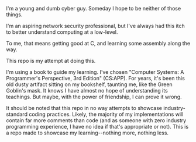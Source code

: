 I'm a young and dumb cyber guy. Someday I hope to be neither of those things.

I'm an aspiring network security professional, but I've always had this itch to better understand computing at a low-level. 

To me, that means getting good at C, and learning some assembly along the way.

This repo is my attempt at doing this.

I'm using a book to guide my learning. I've chosen "Computer Systems: A Programmer's Perspective, 3rd Edition" (CS:APP). For years, it's been this old dusty artifact sitting on my bookshelf, taunting me, like the Green Goblin's mask. It knows I have almost no hope of understanding its teachings. But maybe, with the power of friendship, I can prove it wrong.

It should be noted that this repo in no way attempts to showcase industry-standard coding practices. Likely, the majority of my implementations will contain far more comments than code (and as someone with zero industry programming experience, I have no idea if that's appropriate or not). This is a repo made to showcase my learning--nothing more, nothing less.
